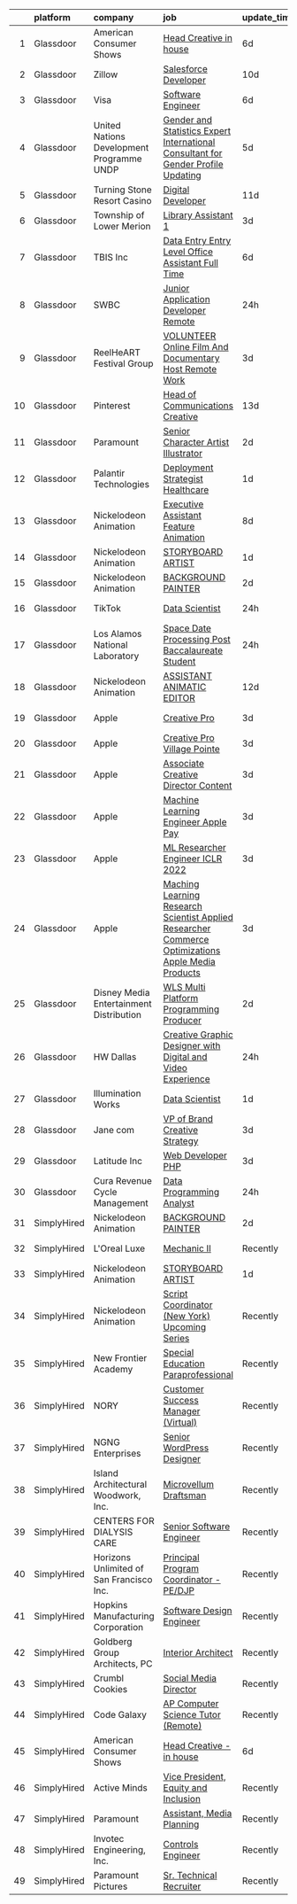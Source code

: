 

|    | platform    | company                                    | job                                                                                                                                                                                                                                                                                                                                                                                                                                                                                                                                                                                                                                                                                                                                                                                                                                                                                                                                                                                                                                                                                                                                                                                                                                                                                                                                                                                                                                                                                                                       | update_time   | location              |
|---:|:------------|:-------------------------------------------|:--------------------------------------------------------------------------------------------------------------------------------------------------------------------------------------------------------------------------------------------------------------------------------------------------------------------------------------------------------------------------------------------------------------------------------------------------------------------------------------------------------------------------------------------------------------------------------------------------------------------------------------------------------------------------------------------------------------------------------------------------------------------------------------------------------------------------------------------------------------------------------------------------------------------------------------------------------------------------------------------------------------------------------------------------------------------------------------------------------------------------------------------------------------------------------------------------------------------------------------------------------------------------------------------------------------------------------------------------------------------------------------------------------------------------------------------------------------------------------------------------------------------------|:--------------|:----------------------|
|  1 | Glassdoor   | American Consumer Shows                    | [Head Creative   in house](https://www.glassdoor.com/partner/jobListing.htm?pos=103&ao=1110586&s=58&guid=000001813cf4e05cb34f4772f5698e84&src=GD_JOB_AD&t=SR&vt=w&ea=1&cs=1_40c8c459&cb=1654585090682&jobListingId=1007905200479&cpc=9DC6E4D8324653EE&jrtk=3-0-1g4uf9o4hr0cu801-1g4uf9o4vgsq6800-968deb86dc55e2fb--6NYlbfkN0C_W2lilyPG5cn45zLqKUj4kAXsYkOfw2aTcO7iv8jUnpHu5VyeipPG3YYG4StJSnV_Pd-6x3EYCKj0xmimCZs4xpfpJubVIGXRlVOwEV7JYkbdHZSgCtHGH8pqR9flPZkpV0F6vNbX-oAqdNC3CtM8v_uMhMDG34--KcgNvmYKOfJ2uWFXbBsJpd2YD2AJqUlna8RUSsOQE1RBymGc_hTr8Jtu5z0Bkaz9ob8_x_4qZJ2OZSaZEfcGHFZJn5AqQTyPbOVsNDMQMXcgoVU1vT4NCx9DPASN_udBd_OB3y6SZKjOu15c259b7EzcqG3YzyzFyI3T6VF7CNtUapUpJyzAbGbiYefda6hy6BvuDhSYl_IZStu0sbtgc4e-T1razDD5Ce64DxMw-gZG1N6eg7NNKC5eUfpLIdfTU7zWDZpNKP5UoQaUVXUMOlifjsfwNjn1TfHvJoa2LDSqb9YxvGnk8HyeLW-d79oZEPDMOfX_YbqxAp1mEeuT)                                                                                                                                                                                                                                                                                                                                                                                                                                                                                                                                                                                                                                                                       | 6d            | Remote                |
|  2 | Glassdoor   | Zillow                                     | [Salesforce Developer](https://www.glassdoor.com/partner/jobListing.htm?pos=108&ao=1110586&s=58&guid=000001813cf4e05cb34f4772f5698e84&src=GD_JOB_AD&t=SR&vt=w&cs=1_34cc263c&cb=1654585090683&jobListingId=1007899611928&cpc=334ABAF5D42DC775&jrtk=3-0-1g4uf9o4hr0cu801-1g4uf9o4vgsq6800-f2133ac734dc7d9b--6NYlbfkN0ANMurRYyPEXg08u6OamUd1Mvhk-zhFSGYIZgoJR86UvQ_x0FKK8TrZPiQOr9Yn9Aufj6W7wwyHIybmbdXq4GxuRrFff4woyMgcC5XCVZtaThY2sdtlUvn9uO2DNA5iAQpcz3HDKTUxq53KdzNlvAf7XVzQSAwbM-AL40ef7iPrmzi1HrIpEDe6tNVxg55bQZUpUWufgktN9NAoUrqGws7mbPOdbl5xuqZsnvYrmesTYfyGxJN8Mli42GwyGcFjNlBHr0LchKVx9SvS2qBadQy7bPxSHfQQXJ5E6Ee3Ek6mLBW41lPlK-5qlRzfn6nKkYRmJBmo6USrbbZOjP2bQhbzhc30Lsg5uEfkFa5ML7pk--WROKpXfrvYR6jp8vomOZsG36B7TxXqSFS5qIx47qOrHOYeSUhWzlYwpOr0nCqSmnUZ29P-aXD27TAhXZ_Q461GnNH3-MYG2dAdGMm6SiVc8YbkME8YFGTFdi7zBfcDOjtYMxYbjFSrhZKQVBdP8BMpt_7937_lyC49cYPD8kH4fPK9HF0za0MfQsr-lIBR7kfzdDNZE-J5L2uZIhFVLETHTdHjStNly7MkXI4uCoReBmzEdE90mvruZ9WQp-8jhN4HBTfF7asU1gSBLIBkTX2vt7RgE23jR7b-nUxWtpLhluR3bOwVDyL-DT-3HBVTrUZpQ4kh9BtFwGo_LrUumgLOO7tBOX39h17yHvHgobGhy2-aY0IneVDpmAouGz6jTxLIaeqVRTYKXVhBEZnvG8rtehZm7yxhPNXyPqCc_gj9j8BiAruY67nC0jb891LH_2dmVcZMKGkIv4BfL8lIMGi42QmFIOWhEvLNOkWHIG74Wj2APGnbWwvtjIGgrrSkFjY9a3L_3kQHSFPMMQi2DwI%3D)                                                                                                                                                                                                                                                                  | 10d           | Remote                |
|  3 | Glassdoor   | Visa                                       | [Software Engineer](https://www.glassdoor.com/partner/jobListing.htm?pos=117&ao=1136043&s=58&guid=000001813cf4e05cb34f4772f5698e84&src=GD_JOB_AD&t=SR&vt=w&cs=1_99b22d09&cb=1654585090684&jobListingId=1007907671720&jrtk=3-0-1g4uf9o4hr0cu801-1g4uf9o4vgsq6800-541b6e887108330f-)                                                                                                                                                                                                                                                                                                                                                                                                                                                                                                                                                                                                                                                                                                                                                                                                                                                                                                                                                                                                                                                                                                                                                                                                                                        | 6d            | Foster City, CA       |
|  4 | Glassdoor   | United Nations Development Programme  UNDP | [Gender and Statistics Expert  International Consultant  for Gender Profile Updating](https://www.glassdoor.com/partner/jobListing.htm?pos=126&ao=1136043&s=58&guid=000001813cf4e05cb34f4772f5698e84&src=GD_JOB_AD&t=SR&vt=w&cs=1_bbee777e&cb=1654585090684&jobListingId=1007910314628&jrtk=3-0-1g4uf9o4hr0cu801-1g4uf9o4vgsq6800-c77fb407d951051f-)                                                                                                                                                                                                                                                                                                                                                                                                                                                                                                                                                                                                                                                                                                                                                                                                                                                                                                                                                                                                                                                                                                                                                                      | 5d            | Remote                |
|  5 | Glassdoor   | Turning Stone Resort Casino                | [Digital Developer](https://www.glassdoor.com/partner/jobListing.htm?pos=102&ao=1110586&s=58&guid=000001813cf4e05cb34f4772f5698e84&src=GD_JOB_AD&t=SR&vt=w&ea=1&cs=1_c449062b&cb=1654585090681&jobListingId=1007895292865&cpc=FDA93C03AE7AED37&jrtk=3-0-1g4uf9o4hr0cu801-1g4uf9o4vgsq6800-05998afec15f966a--6NYlbfkN0Drqv2cs2svxDvjLpEXdnoULgnlhXuTg2ub_cGqLXWQ0sLFulLhsobK3cPNmEuaM108iLnU-CIy4_ZLQWJkkBs3Ch-r_8eaG-KqllBN3a3xR-Avn03SVjY5nGQBwqFh0o5XzBnivrfNlDDpUZF3rAGC4RtuxnULrAfZ4V9RSFUb4q4X6h5sklA7SAzWWafwqYevSqpV6RmeCns_EkZpw-YWPkTvVTmYAJQiPeKQJ0OmJF0vnrUnlGdIWrZnfoflNIRk3pOdPa6e3XaT0TpdWuXEhYMIQpz4NWof-jbccblNwLaV-A-Lq1lJY4muC7aBDFApRD683lTaATGNuHUIPgCCcy5WHxRmSnRQPrc59_oscPTHW7VvfNmjz9jEt1YcP6P4mOuv612MIuCYkae41Pw1FMin7u4XfR-QIp3J492a6n0ozbHGU9R55d5vFq8qsksCX_6ugLpctZiuN2j-syzNNB5hfR2EO2OCkVxbkM0O-U3ccBYP_4ujCnoJuaLrA9U%3D)                                                                                                                                                                                                                                                                                                                                                                                                                                                                                                                                                                                                                                                                | 11d           | Remote                |
|  6 | Glassdoor   | Township of Lower Merion                   | [Library Assistant 1](https://www.glassdoor.com/partner/jobListing.htm?pos=116&ao=1136043&s=58&guid=000001813cf4e05cb34f4772f5698e84&src=GD_JOB_AD&t=SR&vt=w&cs=1_f2c5a114&cb=1654585090684&jobListingId=1007915392105&jrtk=3-0-1g4uf9o4hr0cu801-1g4uf9o4vgsq6800-928a4b620e93c1ef-)                                                                                                                                                                                                                                                                                                                                                                                                                                                                                                                                                                                                                                                                                                                                                                                                                                                                                                                                                                                                                                                                                                                                                                                                                                      | 3d            | Ardmore, PA           |
|  7 | Glassdoor   | TBIS Inc                                   | [Data Entry  Entry Level    Office Assistant   Full Time](https://www.glassdoor.com/partner/jobListing.htm?pos=101&ao=1110586&s=58&guid=000001813cf4e05cb34f4772f5698e84&src=GD_JOB_AD&t=SR&vt=w&ea=1&cs=1_e27bbd60&cb=1654585090681&jobListingId=1007905832136&cpc=EA19F5B90D514204&jrtk=3-0-1g4uf9o4hr0cu801-1g4uf9o4vgsq6800-7302afb73b981bbb--6NYlbfkN0BdDHiSlq2TKVYTvK036ioTcRDjelCKzvFOpLFiF--0icOI5c6ey-PCjtCpxZ9zAj0PAWdkvisSKTXb6ZajaWnKwkEMED0I1Dq86LcJZaGR5Yyv7CSafdiOMyrI5_QXXAWcssjiYpl7wagj7eDItuczX0OjlCTakVWUAsFx-z6_UOkJNiUkOYoc-hV3e76Mx_yRUfb_czQetQST01OIYGdAJ4KI9w8wslqYtj2RHu4QcImmUyo47_tc-8f7rl83j4bJ-USY64bZI2DZUvF51cOxmQKyH5Hu_Qpilho9yBolFgoIAee720HMGFxg1B4xVWAgfgadfPuGprzyAp5tk2ekubF39bLI341Qk06Wa1Qm5tsC0zrEJMDNmGrSAUFLvL1OY2Zk5zjRrJmrtotjOE-YWGAPF5V73cJGfUCWo6X1vRMXdFoNOJoVtdptRamlh6gfTqq1QkOYfcPbjj7g0Uf4RaBzN1XTt-mmsMSKQ_sR5jNPr5VN_0coyPuh7d4dftYih0teO-yReI_xm9EkpdRvCJgOslE0IbQ2mInmx2-8Iw%3D%3D)                                                                                                                                                                                                                                                                                                                                                                                                                                                                                                                                                                            | 6d            | Monterey Park, CA     |
|  8 | Glassdoor   | SWBC                                       | [Junior Application Developer  Remote ](https://www.glassdoor.com/partner/jobListing.htm?pos=130&ao=1136043&s=58&guid=000001813cf4e05cb34f4772f5698e84&src=GD_JOB_AD&t=SR&vt=w&cs=1_6a5a8aee&cb=1654585090684&jobListingId=1007921520720&jrtk=3-0-1g4uf9o4hr0cu801-1g4uf9o4vgsq6800-c39aa731b17f811f-)                                                                                                                                                                                                                                                                                                                                                                                                                                                                                                                                                                                                                                                                                                                                                                                                                                                                                                                                                                                                                                                                                                                                                                                                                    | 24h           | Remote                |
|  9 | Glassdoor   | ReelHeART Festival Group                   | [VOLUNTEER Online Film And Documentary Host   Remote Work](https://www.glassdoor.com/partner/jobListing.htm?pos=118&ao=1136043&s=58&guid=000001813cf4e05cb34f4772f5698e84&src=GD_JOB_AD&t=SR&vt=w&ea=1&cs=1_d38eb2b2&cb=1654585090684&jobListingId=1007916027361&jrtk=3-0-1g4uf9o4hr0cu801-1g4uf9o4vgsq6800-b53aed79924298cc-)                                                                                                                                                                                                                                                                                                                                                                                                                                                                                                                                                                                                                                                                                                                                                                                                                                                                                                                                                                                                                                                                                                                                                                                            | 3d            | Remote                |
| 10 | Glassdoor   | Pinterest                                  | [Head of Communications Creative](https://www.glassdoor.com/partner/jobListing.htm?pos=127&ao=1136043&s=58&guid=000001813cf4e05cb34f4772f5698e84&src=GD_JOB_AD&t=SR&vt=w&ea=1&cs=1_c10fea0c&cb=1654585090684&jobListingId=1007889790460&jrtk=3-0-1g4uf9o4hr0cu801-1g4uf9o4vgsq6800-9e3cd62d0497156d-)                                                                                                                                                                                                                                                                                                                                                                                                                                                                                                                                                                                                                                                                                                                                                                                                                                                                                                                                                                                                                                                                                                                                                                                                                     | 13d           | San Francisco, CA     |
| 11 | Glassdoor   | Paramount                                  | [Senior Character Artist   Illustrator](https://www.glassdoor.com/partner/jobListing.htm?pos=119&ao=1136043&s=58&guid=000001813cf4e05cb34f4772f5698e84&src=GD_JOB_AD&t=SR&vt=w&cs=1_5ead54c0&cb=1654585090684&jobListingId=1007918003731&jrtk=3-0-1g4uf9o4hr0cu801-1g4uf9o4vgsq6800-3fcb24547a138c74-)                                                                                                                                                                                                                                                                                                                                                                                                                                                                                                                                                                                                                                                                                                                                                                                                                                                                                                                                                                                                                                                                                                                                                                                                                    | 2d            | New York, NY          |
| 12 | Glassdoor   | Palantir Technologies                      | [Deployment Strategist   Healthcare](https://www.glassdoor.com/partner/jobListing.htm?pos=106&ao=1110586&s=58&guid=000001813cf4e05cb34f4772f5698e84&src=GD_JOB_AD&t=SR&vt=w&cs=1_5264a1af&cb=1654585090682&jobListingId=1007919437501&cpc=F17331D9BECC482A&jrtk=3-0-1g4uf9o4hr0cu801-1g4uf9o4vgsq6800-f85a1c7af6e2943a--6NYlbfkN0Brd2bbJv--kwJLf5E6dthOUocw0FyT9949Kzz66cUevmgVuLUFWYj_oOBcuZnSDrNvcNLngEq7NtPAFORGwvnveiyOIbzYoAAi7-fRZ2vRPwcIxQQjwc9__hyjq7w6boQXAaFjA4DZqTdltvPlE-sZXLXyTtZibj4YnriB-Z-6c3ZDAtbqPE1rRgDlNPGz19aXxSAuCZCytiTuFlndTY7HziFiIFUTP8pryFkMC_0GDljUVoh1t50e1bnXMf_xCXPo2nPODDs7892pxqhNOWxXjxTIJ-WlLN3L1Hn32lg_auc02mP66cUBFYOTgPVlumCN47IKmE-etl0QCP0rBo3bUDeg2nGh2R3be9vTDrAkwvYPayQHbzLxwY_iLFSCHjcCDHUGaOSPVNfcj5fPF3Ep5ar0FmkpgyQu-FPUFCTdRMtFl7ChKbx5uSJpYlO1Y9o%3D)                                                                                                                                                                                                                                                                                                                                                                                                                                                                                                                                                                                                                                                                                                                    | 1d            | New York, NY          |
| 13 | Glassdoor   | Nickelodeon Animation                      | [Executive Assistant  Feature Animation](https://www.glassdoor.com/partner/jobListing.htm?pos=122&ao=1136043&s=58&guid=000001813cf4e05cb34f4772f5698e84&src=GD_JOB_AD&t=SR&vt=w&cs=1_7359a6f8&cb=1654585090684&jobListingId=1007901195086&jrtk=3-0-1g4uf9o4hr0cu801-1g4uf9o4vgsq6800-f6fe652403e14bb7-)                                                                                                                                                                                                                                                                                                                                                                                                                                                                                                                                                                                                                                                                                                                                                                                                                                                                                                                                                                                                                                                                                                                                                                                                                   | 8d            | Los Angeles, CA       |
| 14 | Glassdoor   | Nickelodeon Animation                      | [STORYBOARD ARTIST](https://www.glassdoor.com/partner/jobListing.htm?pos=114&ao=1136043&s=58&guid=000001813cf4e05cb34f4772f5698e84&src=GD_JOB_AD&t=SR&vt=w&cs=1_ed39c145&cb=1654585090684&jobListingId=1007918868343&jrtk=3-0-1g4uf9o4hr0cu801-1g4uf9o4vgsq6800-1cb22805620541ee-)                                                                                                                                                                                                                                                                                                                                                                                                                                                                                                                                                                                                                                                                                                                                                                                                                                                                                                                                                                                                                                                                                                                                                                                                                                        | 1d            | Burbank, CA           |
| 15 | Glassdoor   | Nickelodeon Animation                      | [BACKGROUND PAINTER](https://www.glassdoor.com/partner/jobListing.htm?pos=113&ao=1136043&s=58&guid=000001813cf4e05cb34f4772f5698e84&src=GD_JOB_AD&t=SR&vt=w&cs=1_6aa8041c&cb=1654585090684&jobListingId=1007918177935&jrtk=3-0-1g4uf9o4hr0cu801-1g4uf9o4vgsq6800-77f317dae4e9868c-)                                                                                                                                                                                                                                                                                                                                                                                                                                                                                                                                                                                                                                                                                                                                                                                                                                                                                                                                                                                                                                                                                                                                                                                                                                       | 2d            | Burbank, CA           |
| 16 | Glassdoor   | TikTok                                     | [Data Scientist](https://www.glassdoor.com/partner/jobListing.htm?pos=129&ao=1136043&s=58&guid=000001813cf4e05cb34f4772f5698e84&src=GD_JOB_AD&t=SR&vt=w&cs=1_a8763a46&cb=1654585090684&jobListingId=1007920779848&jrtk=3-0-1g4uf9o4hr0cu801-1g4uf9o4vgsq6800-4ace40bc388c2387-)                                                                                                                                                                                                                                                                                                                                                                                                                                                                                                                                                                                                                                                                                                                                                                                                                                                                                                                                                                                                                                                                                                                                                                                                                                           | 24h           | New York, NY          |
| 17 | Glassdoor   | Los Alamos National Laboratory             | [Space Date Processing Post Baccalaureate Student](https://www.glassdoor.com/partner/jobListing.htm?pos=120&ao=1136043&s=58&guid=000001813cf4e05cb34f4772f5698e84&src=GD_JOB_AD&t=SR&vt=w&cs=1_10ce51ed&cb=1654585090684&jobListingId=1007921410240&jrtk=3-0-1g4uf9o4hr0cu801-1g4uf9o4vgsq6800-35647238a8b119f6-)                                                                                                                                                                                                                                                                                                                                                                                                                                                                                                                                                                                                                                                                                                                                                                                                                                                                                                                                                                                                                                                                                                                                                                                                         | 24h           | Los Alamos, NM        |
| 18 | Glassdoor   | Nickelodeon Animation                      | [ASSISTANT ANIMATIC EDITOR](https://www.glassdoor.com/partner/jobListing.htm?pos=121&ao=1136043&s=58&guid=000001813cf4e05cb34f4772f5698e84&src=GD_JOB_AD&t=SR&vt=w&cs=1_f79730e8&cb=1654585090684&jobListingId=1007893724786&jrtk=3-0-1g4uf9o4hr0cu801-1g4uf9o4vgsq6800-9822c12f2a1b88da-)                                                                                                                                                                                                                                                                                                                                                                                                                                                                                                                                                                                                                                                                                                                                                                                                                                                                                                                                                                                                                                                                                                                                                                                                                                | 12d           | Burbank, CA           |
| 19 | Glassdoor   | Apple                                      | [Creative Pro](https://www.glassdoor.com/partner/jobListing.htm?pos=115&ao=1136043&s=58&guid=000001813cf4e05cb34f4772f5698e84&src=GD_JOB_AD&t=SR&vt=w&cs=1_56e78ec6&cb=1654585090684&jobListingId=1007917363042&jrtk=3-0-1g4uf9o4hr0cu801-1g4uf9o4vgsq6800-b11d59596f8df03a-)                                                                                                                                                                                                                                                                                                                                                                                                                                                                                                                                                                                                                                                                                                                                                                                                                                                                                                                                                                                                                                                                                                                                                                                                                                             | 3d            | Staten Island, NY     |
| 20 | Glassdoor   | Apple                                      | [Creative Pro  Village Pointe](https://www.glassdoor.com/partner/jobListing.htm?pos=124&ao=1136043&s=58&guid=000001813cf4e05cb34f4772f5698e84&src=GD_JOB_AD&t=SR&vt=w&cs=1_a6d3ae7b&cb=1654585090684&jobListingId=1007917363297&jrtk=3-0-1g4uf9o4hr0cu801-1g4uf9o4vgsq6800-22d91a112f33a948-)                                                                                                                                                                                                                                                                                                                                                                                                                                                                                                                                                                                                                                                                                                                                                                                                                                                                                                                                                                                                                                                                                                                                                                                                                             | 3d            | Omaha, NE             |
| 21 | Glassdoor   | Apple                                      | [Associate Creative Director  Content](https://www.glassdoor.com/partner/jobListing.htm?pos=125&ao=1136043&s=58&guid=000001813cf4e05cb34f4772f5698e84&src=GD_JOB_AD&t=SR&vt=w&cs=1_819bf939&cb=1654585090684&jobListingId=1007917361624&jrtk=3-0-1g4uf9o4hr0cu801-1g4uf9o4vgsq6800-bf09906eed330d7c-)                                                                                                                                                                                                                                                                                                                                                                                                                                                                                                                                                                                                                                                                                                                                                                                                                                                                                                                                                                                                                                                                                                                                                                                                                     | 3d            | Cupertino, CA         |
| 22 | Glassdoor   | Apple                                      | [Machine Learning Engineer  Apple Pay](https://www.glassdoor.com/partner/jobListing.htm?pos=111&ao=1110586&s=58&guid=000001813cf4e05cb34f4772f5698e84&src=GD_JOB_AD&t=SR&vt=w&cs=1_b2f31a13&cb=1654585090684&jobListingId=1007917013179&cpc=2CAED5C921A5F994&jrtk=3-0-1g4uf9o4hr0cu801-1g4uf9o4vgsq6800-53206a9a7d192a0c--6NYlbfkN0BvKrLyj5gPmtZO9T8euul8TCxuuKNOtzRJOomxnwSEodTz2Bc-sPZlADHp0xxmf8WtgwAMp1M4YoCWyMmj2h6vVnBiSXuw3Q5mij4FX-abHl0j08mEBfISHsmpVi1fyeqMFDPTlDdm5HudIZef0JX6x78wBmiocWUMMfLsh6jGlL0BxXGP4o736lsOf7xLULQYm4C6WXIheimvfz4ulZx8Q0nx4Yp9HaqP5F0LF1zxVM0N89JxqcMu6BPgtp4ToUKYAwr3Sqz0wsyuBPuZPy1Ea2o6YXe7bTZvHyddK3YJoHowie0Mg4SzovhGTnlhAXPaWgxNOKwKsO3Csm7_WjEEE9OwlX6g2nEZQxam0nfAXAwMbcyypRRtisgXKqsxv7DWSdFIEuFEpuTa3tkJ7kjQ1RCXBLKaHY2bAxhVpJUX8BJt0QYp8E0ZaOBvEvpv9jyQNN0BxRcglXX4n5XKCPFk0yCLqBgeNo1uOmKtAxDlBuJIwDuGe5MB53LcMQf7vNzabbK6ZZOr-gczQWwwSSeo9Eq12q7m0cvAjTfjUOHJBXcRPms34h8MW28tR2rwqVzTrJRy9RQzHniv0YlwVSgODdO9KdWklWBNkvzJmRGU95h8pix6mDkZX1W81z3xBy5gC6RKS5vwjVyV5UJdoph5CfUD7XfBDyfgd94Xc3eJdEzQPMJOy-doZC2j9bQeuZXA9XnkpW3uuMWHvjQT5eidARW90gSGotdJ_X7bF5Xvj3162J2dTzoOuWQ0isw7wWxSbr8yMf9xPMeiXz_MjQKxos1x8X2xoRsZE9F2Rv22Q2GBj0t3xt2sB2cX0EM2pq8Lqn_ktfMn9pyFf79wUV0Ows_8NvGjR3tLDa0ry6s4b6hUD_kg9JEYFCjWjEdASeuZE9zIt85E9sTOD7FwVL8tjhKxQYO49GhLx2jQDqVHLkXBMC1vpnwEoAyFzUa9e-p__AqHbsEhpFRkPdHqnHXp)                                                                                                                                                                | 3d            | Austin, TX            |
| 23 | Glassdoor   | Apple                                      | [ML Researcher   Engineer  ICLR 2022 ](https://www.glassdoor.com/partner/jobListing.htm?pos=128&ao=1136043&s=58&guid=000001813cf4e05cb34f4772f5698e84&src=GD_JOB_AD&t=SR&vt=w&cs=1_6bd550ae&cb=1654585090684&jobListingId=1007917363523&jrtk=3-0-1g4uf9o4hr0cu801-1g4uf9o4vgsq6800-fe118191f038a0a9-)                                                                                                                                                                                                                                                                                                                                                                                                                                                                                                                                                                                                                                                                                                                                                                                                                                                                                                                                                                                                                                                                                                                                                                                                                     | 3d            | Cupertino, CA         |
| 24 | Glassdoor   | Apple                                      | [Maching Learning Research Scientist   Applied Researcher   Commerce Optimizations  Apple Media Products](https://www.glassdoor.com/partner/jobListing.htm?pos=110&ao=1110586&s=58&guid=000001813cf4e05cb34f4772f5698e84&src=GD_JOB_AD&t=SR&vt=w&cs=1_94bbfe18&cb=1654585090683&jobListingId=1007917014534&cpc=F41FEAB56D215062&jrtk=3-0-1g4uf9o4hr0cu801-1g4uf9o4vgsq6800-8b27d65bd2b7fb55--6NYlbfkN0BvKrLyj5gPmtZO9T8euul8TCxuuKNOtzRJOomxnwSEodTz2Bc-sPZlFpP0h5lDivpyqv1_1q5yi5cxJxWPRyJIr_-X6s6QfU0FQJIysIh1aP57JuTdmQjH8QPW8AXCQOe8WSrytV1Y2rRMc78cBdetGdp8w0neAbZ5-XtpkZm12zf0IssAwJ6UIw5wmsMcEBrdwGlfJlOgnGynlsZ85rCExxt6e9Ql2hcFEsmHhg5SXOKbOcIm54PBJrusbYjNLvbbRThBIK4nlUp__sB0wLvTRd89cHhTzvfYFe3mhVWOxLngZxL1soGnMRP1dHG3rg_TbZGkHxnojaQcAsnci-sYqpq8MLYxohfm4HBbeWhZpMa9xbpDfJzuO5tCUFrRREAGAvVxp3uCfd4WoF71n3Jk6oVZET5ddmZaHxUJMCwbuytcJO04tfkYRJ6XyvAKErh9QFIiMYM9Ccoh_MlJYLpovUjDa9TdlV3leshuICMhe-gULprZG-f24ApO-cfHLkLXtoo5L9TI4zo1FMafXEuU8LzHPXxq8fY0wqWgnPxmOTVplP-T6_X5Vv6SbQLw-nkff4_cBkW5CHk3W0kvuuJv9ey8MQG05CfTBND0eqQKe9-4pbnULVY6nFiJtra5SGTzvtizFjGNFN9YQtMlTtyAqH0MSdWpFOD55ncmEGXcAJwNSeONaWf1730HejYid6CCWX3kPz2WiKQq7A8qXiuAsvG0SCk16D8Rs5OllWHaycg1XbEu8HxHbq_KpxfEyZF__P65IeX0l3VN63-r8vA0rM-ItV_ybloMCBmYWU_zaceMK7QnIputsU5xkz_UQXDZQjtg_9JfNxooycDWi8PVOOfdby6bT7FNSwoNunKJRPOqbdujrOA8xvfojgyEH7jK8VuNsxYbNIWDaBWW7F9jugTpjn7R-0VSoi3Ohr_rZ-mxsecdy6p6LdS8ZUmgW9DsWZ5GtP7x9683CtO-7pqr1K22kN-D4Cdhd1H-KkO3Zo4WhckiJoC5m6hBIYuA0EcTC3gfl9zY8tswdC7yDs2oYs3T_dqk6lxuFwsIh1VL8Q%3D%3D) | 3d            | New York, NY          |
| 25 | Glassdoor   | Disney Media   Entertainment Distribution  | [WLS  Multi Platform Programming Producer](https://www.glassdoor.com/partner/jobListing.htm?pos=107&ao=1110586&s=58&guid=000001813cf4e05cb34f4772f5698e84&src=GD_JOB_AD&t=SR&vt=w&cs=1_ab80fa00&cb=1654585090683&jobListingId=1007918123217&cpc=7F6F94E2229B3AB5&jrtk=3-0-1g4uf9o4hr0cu801-1g4uf9o4vgsq6800-15e85a76bd282578--6NYlbfkN0DAFTyt7pbDCC2JPO79CSdi1dIb81yjczP5qsKcZIxgiYm3-7g-689UvJS8MdHcuGNXZ7EtGVnqWbM7NQik1gWAXjIWSqTZ_NFqpbOnVsuwTurXsolO1d08tNKtTgbrNYDOiOlFXHzk7SIoTfcI4b7aegOg2df39nGHfcwSfTtFP_pFPzOSy_xbuYFVqIn7La8PRemNmUOth6ixIYBFm12VXaDhDLo-bk7Wp8_lx7U7vdLBppqJmcPU73uxR0ILzfSy-kMfTOdZGlwhuxE8vf06l6PwbbRezSvipMuHuCuBs9uPSzdSpBNlEy5DNXTHVLjSofPelUFSeb0VvLeH9d4GjuJcraJRnDn4D1zEcwYInQ896Atx7gdIsOUWwCFrefcEByhbmAHta1n4-rCasT5CWjm_ox-NHvfJt-imGp-A5CuPgPCSklwVZ7a7i453J10%3D)                                                                                                                                                                                                                                                                                                                                                                                                                                                                                                                                                                                                                                                                                                              | 2d            | Chicago, IL           |
| 26 | Glassdoor   | HW Dallas                                  | [Creative Graphic Designer with Digital and Video Experience](https://www.glassdoor.com/partner/jobListing.htm?pos=109&ao=1110586&s=58&guid=000001813cf4e05cb34f4772f5698e84&src=GD_JOB_AD&t=SR&vt=w&ea=1&cs=1_5266751b&cb=1654585090684&jobListingId=1007920941930&cpc=1160948BCBA38B5B&jrtk=3-0-1g4uf9o4hr0cu801-1g4uf9o4vgsq6800-216e27cedd04274e--6NYlbfkN0AmNKfMoP4Y-WcwfZNcn8BOAGDuq6g8N_Yu2sz9wbgpAMHio7G6slkKqzeMFlgaBrlo4SIlbY2cnLhyZlDxkJbLDmoLGa95g0yC6hCLKz4gO1UNar4bEV1TFtRiz347Sem06n6HmBs4VwGhe726-pSZ7nxtckvYjsfRPyZAMcQa22d63Z7KThvlYw04eEcAn8UOoH89Xfq_kaI7VXczrpeixhGhbZ4Yj6CG6jLxWSnjhavBt-yPbDBMrkRT-ac9fVpBY90m3rq5qtIfsINdCIebJpysBCosvlMgVB2DRPGTgXVnYjgNGYt5j47Vs8syqRyu07cug_NiIt3g6ZTqQaMZkEwDdAa2Q03xT6Ap-e8WWPLfyGnah_0sLQdaAPI3tDWoiV-VIBX6G3nvZxsl-9viSbBt9SXGoXsOTt7Cfd6iixWu0003UdEIdhDT-z5NuTcS9pUN_I-W4trtqWro5j8haVrPqRkq1wzdXxsEvHdJtn1PL_uknqQKsbaPr5cS2c0hZHMOePYYLzw-UiFO_cH5)                                                                                                                                                                                                                                                                                                                                                                                                                                                                                                                                                                                                    | 24h           | Dallas, TX            |
| 27 | Glassdoor   | Illumination Works                         | [Data Scientist](https://www.glassdoor.com/partner/jobListing.htm?pos=105&ao=1110586&s=58&guid=000001813cf4e05cb34f4772f5698e84&src=GD_JOB_AD&t=SR&vt=w&ea=1&cs=1_ce5f4481&cb=1654585090682&jobListingId=1007918341454&cpc=217C45A42544DB93&jrtk=3-0-1g4uf9o4hr0cu801-1g4uf9o4vgsq6800-7deaea2c4f0b1fa2--6NYlbfkN0AKpxDVF8oqSkMt2nWtOq7womXNKHPI3v6hji6LzcSCDPD-5BzznBj_ZUQN-v9uLWTK2uDffphPH929NFb6KeChtGVQTM7EPnGO_Xuho0FSc6TGRj8E-VZJdioBlUctKa121H6OeRHHgLL5ZMzV__weDfHA39WbZUeqiqAu7ZcIXvgGI-6-bESyhG1lG3PHCfKgftMxVRmstMdE8GQJGvzUp2X0ja7SLLM-uKbKsSxRoP5-3MIxaYZKQqlkCFcLhDi-Ndp-BhYjr1QCOcwLN1sJ5BtsnRPe_htu50F7ZjXCB7Ey_QaCx4Cqk2F6WPPrqVMkdm0gW3OgEvVkQYB25ofvQNZyzCG47N4KDq2MK1nR4G0nuuI5K0YizBKzslm97uMQnRVJUz9H5Q56tz6YJZ-yPUGFn9JHvi68uaKvk8SXAg1gb5YI_5G0F5oPnCSItrnGKSxE5dPI0cjvH8xbw7emBiZLCMcf9wdOuD7ur_beZwki6F4zPQevFn3vpXs5HEI%3D)                                                                                                                                                                                                                                                                                                                                                                                                                                                                                                                                                                                                                                                                   | 1d            | Remote                |
| 28 | Glassdoor   | Jane com                                   | [VP of Brand   Creative Strategy](https://www.glassdoor.com/partner/jobListing.htm?pos=123&ao=1136043&s=58&guid=000001813cf4e05cb34f4772f5698e84&src=GD_JOB_AD&t=SR&vt=w&cs=1_0e92f849&cb=1654585090684&jobListingId=1007917258568&jrtk=3-0-1g4uf9o4hr0cu801-1g4uf9o4vgsq6800-86ad447557d758a3-)                                                                                                                                                                                                                                                                                                                                                                                                                                                                                                                                                                                                                                                                                                                                                                                                                                                                                                                                                                                                                                                                                                                                                                                                                          | 3d            | Remote                |
| 29 | Glassdoor   | Latitude  Inc                              | [Web Developer  PHP ](https://www.glassdoor.com/partner/jobListing.htm?pos=112&ao=1110586&s=58&guid=000001813cf4e05cb34f4772f5698e84&src=GD_JOB_AD&t=SR&vt=w&ea=1&cs=1_5ee7a51c&cb=1654585090684&jobListingId=1007916306821&cpc=3BA4CE39D5B5DEF5&jrtk=3-0-1g4uf9o4hr0cu801-1g4uf9o4vgsq6800-40f222de978f192c--6NYlbfkN0DHl9MnwPpq1bbpPHgKt1JoxxtgUYxcPgpGa7590zZ_bSO6C83MMtUscRZ8bkrEfXtv1WW3sTrzEMD2Zd1gkFc2kE0jHAs8TBlj2SSTuBlZq-JTC1Iu1vMj9zOkZwUnfRByPrBM0UMyfLXVegnzui383wEP_T7h2qiWWzlC_5PAq-4Pm2A_45puZ15vVEzaU__5WOdTt6Kxv8kes8rdnYPlq-roMFkkNcc8ot9A40QziGJoTqsyeouR5GhIu9dHAwBNteEup50btVgRxHVUMJf5TDBg-I3i_Y9e8tRiO7KbkA8eZ8grEFWPstrd_v_AFG7vCo_-2n-z-DLA7o_lNIQFKG1Dr2t4Y0x_OYrjOAEoNMv9D8PVp3UsujmDAGz9zstl_7PG7zK0Mtww1wswpX7Qi6kt9SNjHSaa8Rk5NyJAHTgNyEW4MBTcL8LxEdQQq9Kibr8IKaJzcahXsL5BQhsf8BY6BrrnZi-2XkRxlnQCvVdv9Om47ZG22uM49Nx8--6KPPuQN14R9w%3D%3D)                                                                                                                                                                                                                                                                                                                                                                                                                                                                                                                                                                                                                                                | 3d            | Remote                |
| 30 | Glassdoor   | Cura Revenue Cycle Management              | [Data Programming Analyst](https://www.glassdoor.com/partner/jobListing.htm?pos=104&ao=1110586&s=58&guid=000001813cf4e05cb34f4772f5698e84&src=GD_JOB_AD&t=SR&vt=w&ea=1&cs=1_f9fff1b8&cb=1654585090682&jobListingId=1007920932148&cpc=7F6F94E2229B3AB5&jrtk=3-0-1g4uf9o4hr0cu801-1g4uf9o4vgsq6800-28cc50cd2615edf7--6NYlbfkN0AjIIAiSIkEX3cagTO1IjU01XTQsFerGdfBT8HqNrKRFqZaF0cRljiW5wgG6hez_cNlea31ORahn-qJORPBzFEn-NokYcNx7yDgBsmtjxTuMhDlQ4l-4EOExHdORxHhA0qi_W114SH665gIMjuQ_8gp5xo7tbn8UbtLSrTNk6h77-8_dTzrGTUam3uA1g06meEXC8r97uzS28TE1SVGQAukQQQvZCtuuSx_amQkDggb2vO3JnhE4GuoHilVD7Kp5TJbYqdeZk_dsYbGL_CLPXWZxPz6kBa8nxl0ZM2jT-klzGf-8UBr7J1Edes9Z39aHKCfeLpp8gcdEXRGPV4bOol_s0H3iKyblBT3KgoUMgNwDyC4CFZv8Wm6FrGYtH25LWdOo4QFgxaKtAGf8I8cvfukjM2E95sG7mWhd74ZYUjifnGjKrMhZfW9OwtR92_HSMnf63PKqbKc1XR_AR4wBr1zChYO4RLwWP6s39VPhNG0WAJkFmreA0HerdLwSYY47yo%3D)                                                                                                                                                                                                                                                                                                                                                                                                                                                                                                                                                                                                                                                         | 24h           | Remote                |
| 31 | SimplyHired | Nickelodeon Animation                      | [BACKGROUND PAINTER](https://www.simplyhired.com/job/G1Bh_5GgXC3k0wGIWoYqb_LgoSji1cG4jzr1GMuPiPVoz4Pl9ieEHA?q=creative+programming)                                                                                                                                                                                                                                                                                                                                                                                                                                                                                                                                                                                                                                                                                                                                                                                                                                                                                                                                                                                                                                                                                                                                                                                                                                                                                                                                                                                       | 2d            | Burbank, CA           |
| 32 | SimplyHired | L'Oreal Luxe                               | [Mechanic II](https://www.simplyhired.com/job/wuBbSNADura57-GUBHYmzU2QbyA0J7eN2tzw8VCepUf87hoUvsUELQ?q=creative+programming)                                                                                                                                                                                                                                                                                                                                                                                                                                                                                                                                                                                                                                                                                                                                                                                                                                                                                                                                                                                                                                                                                                                                                                                                                                                                                                                                                                                              | Recently      | Monmouth Junction, NJ |
| 33 | SimplyHired | Nickelodeon Animation                      | [STORYBOARD ARTIST](https://www.simplyhired.com/job/GUkO5_DzcFts0jIJW-6G3joq8VU4bZTkU64LrXWHd9KPmUnA5-7Crw?q=creative+programming)                                                                                                                                                                                                                                                                                                                                                                                                                                                                                                                                                                                                                                                                                                                                                                                                                                                                                                                                                                                                                                                                                                                                                                                                                                                                                                                                                                                        | 1d            | Burbank, CA           |
| 34 | SimplyHired | Nickelodeon Animation                      | [Script Coordinator (New York) Upcoming Series](https://www.simplyhired.com/job/KyF2nGT6J3fHJquWSAXB--lzfurcK9BXWGU_p3E5tB4zLOw0bc-hJQ?q=creative+programming)                                                                                                                                                                                                                                                                                                                                                                                                                                                                                                                                                                                                                                                                                                                                                                                                                                                                                                                                                                                                                                                                                                                                                                                                                                                                                                                                                            | Recently      | New York, NY          |
| 35 | SimplyHired | New Frontier Academy                       | [Special Education Paraprofessional](https://www.simplyhired.com/job/aE-MWId-VQi0QQeUbEMOAl2paFX2Y_AoU6hQ_KSUHSUJyu-JGL9d1Q?q=creative+programming)                                                                                                                                                                                                                                                                                                                                                                                                                                                                                                                                                                                                                                                                                                                                                                                                                                                                                                                                                                                                                                                                                                                                                                                                                                                                                                                                                                       | Recently      | Prairie du Chien, WI  |
| 36 | SimplyHired | NORY                                       | [Customer Success Manager (Virtual)](https://www.simplyhired.com/job/xklp_welwbn0D2P-E6bqEbvqYBf1umIozmYJZMhGjVH7hFUmUC5XjQ?q=creative+programming)                                                                                                                                                                                                                                                                                                                                                                                                                                                                                                                                                                                                                                                                                                                                                                                                                                                                                                                                                                                                                                                                                                                                                                                                                                                                                                                                                                       | Recently      | Remote                |
| 37 | SimplyHired | NGNG Enterprises                           | [Senior WordPress Designer](https://www.simplyhired.com/job/nNmOqtuT06Mk-lcmE7eheAXQQWiNMpXcVvCxka53D2mz1JIyK1uPSg?q=creative+programming)                                                                                                                                                                                                                                                                                                                                                                                                                                                                                                                                                                                                                                                                                                                                                                                                                                                                                                                                                                                                                                                                                                                                                                                                                                                                                                                                                                                | Recently      | Remote                |
| 38 | SimplyHired | Island Architectural Woodwork, Inc.        | [Microvellum Draftsman](https://www.simplyhired.com/job/hqeiPvIoMFqB3BUoB2jLeYgczD-6YF0GkbmnIUHqzr3Ev5_4qGsfmQ?q=creative+programming)                                                                                                                                                                                                                                                                                                                                                                                                                                                                                                                                                                                                                                                                                                                                                                                                                                                                                                                                                                                                                                                                                                                                                                                                                                                                                                                                                                                    | Recently      | Ronkonkoma, NY        |
| 39 | SimplyHired | CENTERS FOR DIALYSIS CARE                  | [Senior Software Engineer](https://www.simplyhired.com/job/y0LRikt26gcrdlKbMHj4yXLTPsrWX0hvLWDiJmjMdFW7eRwVAqHuww?q=creative+programming)                                                                                                                                                                                                                                                                                                                                                                                                                                                                                                                                                                                                                                                                                                                                                                                                                                                                                                                                                                                                                                                                                                                                                                                                                                                                                                                                                                                 | Recently      | Shaker Heights, OH    |
| 40 | SimplyHired | Horizons Unlimited of San Francisco Inc.   | [Principal Program Coordinator - PE/DJP](https://www.simplyhired.com/job/i0B1Sr7_4T2AFN0Myf-I7fmAkVUuqpQ7DJYQQx69b4i68PmK6b0QgA?q=creative+programming)                                                                                                                                                                                                                                                                                                                                                                                                                                                                                                                                                                                                                                                                                                                                                                                                                                                                                                                                                                                                                                                                                                                                                                                                                                                                                                                                                                   | Recently      | San Francisco, CA     |
| 41 | SimplyHired | Hopkins Manufacturing Corporation          | [Software Design Engineer](https://www.simplyhired.com/job/qY8slYaw9wD2ocnPC4HaJoxOS535kfd1g9te5vVup0OD4IWDFxIROg?q=creative+programming)                                                                                                                                                                                                                                                                                                                                                                                                                                                                                                                                                                                                                                                                                                                                                                                                                                                                                                                                                                                                                                                                                                                                                                                                                                                                                                                                                                                 | Recently      | Emporia, KS           |
| 42 | SimplyHired | Goldberg Group Architects, PC              | [Interior Architect](https://www.simplyhired.com/job/CFonao7nF2mSBYHPB-VAZKlA2NvthEAC6En0ZmUFhf2flAAK5y05tQ?q=creative+programming)                                                                                                                                                                                                                                                                                                                                                                                                                                                                                                                                                                                                                                                                                                                                                                                                                                                                                                                                                                                                                                                                                                                                                                                                                                                                                                                                                                                       | Recently      | Kansas City, MO       |
| 43 | SimplyHired | Crumbl Cookies                             | [Social Media Director](https://www.simplyhired.com/job/p9AgdIodYu0Ehsb_KTjoNq_MX2UoM-EeSGM37hdxczdKNgmUD5BwMg?q=creative+programming)                                                                                                                                                                                                                                                                                                                                                                                                                                                                                                                                                                                                                                                                                                                                                                                                                                                                                                                                                                                                                                                                                                                                                                                                                                                                                                                                                                                    | Recently      | Orem, UT              |
| 44 | SimplyHired | Code Galaxy                                | [AP Computer Science Tutor (Remote)](https://www.simplyhired.com/job/z-Ym0WECH7L1-B464Nc8wDyzObCBWKrtd7zlYJ4hdptI3kFwkn_YnA?q=creative+programming)                                                                                                                                                                                                                                                                                                                                                                                                                                                                                                                                                                                                                                                                                                                                                                                                                                                                                                                                                                                                                                                                                                                                                                                                                                                                                                                                                                       | Recently      | Remote                |
| 45 | SimplyHired | American Consumer Shows                    | [Head Creative - in house](https://www.simplyhired.com/job/2Unvl8OTiUXnPGtBTej6Vumb183qbvg3aah3V2W0mXa-h5Xm9S53RA?q=creative+programming)                                                                                                                                                                                                                                                                                                                                                                                                                                                                                                                                                                                                                                                                                                                                                                                                                                                                                                                                                                                                                                                                                                                                                                                                                                                                                                                                                                                 | 6d            | Remote                |
| 46 | SimplyHired | Active Minds                               | [Vice President, Equity and Inclusion](https://www.simplyhired.com/job/Dcf33-8M53titysuIo1VuykV0eYD3gQTwPh9o3IOM1j5mSdiYcB9YA?q=creative+programming)                                                                                                                                                                                                                                                                                                                                                                                                                                                                                                                                                                                                                                                                                                                                                                                                                                                                                                                                                                                                                                                                                                                                                                                                                                                                                                                                                                     | Recently      | Remote                |
| 47 | SimplyHired | Paramount                                  | [Assistant, Media Planning](https://www.simplyhired.com/job/QWlaiH_L4CsscVQMHtR-L6i7HfiEAOxfDNlgp16LVJGdE8hfhiklQQ?q=creative+programming)                                                                                                                                                                                                                                                                                                                                                                                                                                                                                                                                                                                                                                                                                                                                                                                                                                                                                                                                                                                                                                                                                                                                                                                                                                                                                                                                                                                | Recently      | New York, NY          |
| 48 | SimplyHired | Invotec Engineering, Inc.                  | [Controls Engineer](https://www.simplyhired.com/job/r6M9P_RQa2itDefhZD_QzoyeBK-kRBq1cf_d5BMMnSAv_1wEaemHug?q=creative+programming)                                                                                                                                                                                                                                                                                                                                                                                                                                                                                                                                                                                                                                                                                                                                                                                                                                                                                                                                                                                                                                                                                                                                                                                                                                                                                                                                                                                        | Recently      | Miamisburg, OH        |
| 49 | SimplyHired | Paramount Pictures                         | [Sr. Technical Recruiter](https://www.simplyhired.com/job/EoYTfilyvoiTwQ0M_R3u0ubKO-pWZvY3iEIVTuiApWLdKea47zZ3IA?q=creative+programming)                                                                                                                                                                                                                                                                                                                                                                                                                                                                                                                                                                                                                                                                                                                                                                                                                                                                                                                                                                                                                                                                                                                                                                                                                                                                                                                                                                                  | Recently      | Remote                |